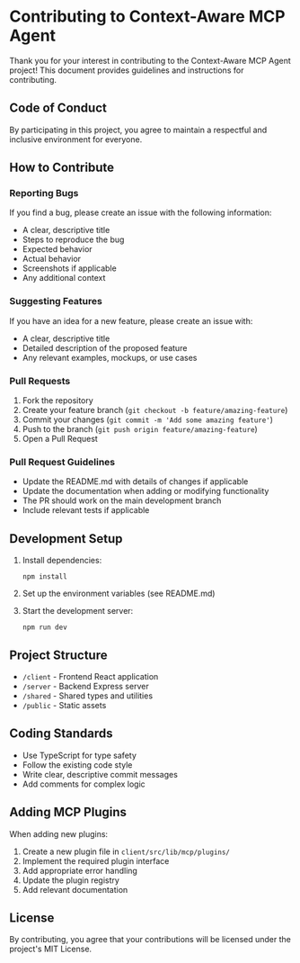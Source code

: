 # Contributing to Context-Aware MCP Agent

Thank you for your interest in contributing to the Context-Aware MCP Agent project! This document provides guidelines and instructions for contributing.

## Code of Conduct

By participating in this project, you agree to maintain a respectful and inclusive environment for everyone.

## How to Contribute

### Reporting Bugs

If you find a bug, please create an issue with the following information:
- A clear, descriptive title
- Steps to reproduce the bug
- Expected behavior
- Actual behavior
- Screenshots if applicable
- Any additional context

### Suggesting Features

If you have an idea for a new feature, please create an issue with:
- A clear, descriptive title
- Detailed description of the proposed feature
- Any relevant examples, mockups, or use cases

### Pull Requests

1. Fork the repository
2. Create your feature branch (`git checkout -b feature/amazing-feature`)
3. Commit your changes (`git commit -m 'Add some amazing feature'`)
4. Push to the branch (`git push origin feature/amazing-feature`)
5. Open a Pull Request

### Pull Request Guidelines

- Update the README.md with details of changes if applicable
- Update the documentation when adding or modifying functionality
- The PR should work on the main development branch
- Include relevant tests if applicable

## Development Setup

1. Install dependencies:
   ```
   npm install
   ```

2. Set up the environment variables (see README.md)

3. Start the development server:
   ```
   npm run dev
   ```

## Project Structure

- `/client` - Frontend React application
- `/server` - Backend Express server
- `/shared` - Shared types and utilities
- `/public` - Static assets

## Coding Standards

- Use TypeScript for type safety
- Follow the existing code style
- Write clear, descriptive commit messages
- Add comments for complex logic

## Adding MCP Plugins

When adding new plugins:

1. Create a new plugin file in `client/src/lib/mcp/plugins/`
2. Implement the required plugin interface
3. Add appropriate error handling
4. Update the plugin registry
5. Add relevant documentation

## License

By contributing, you agree that your contributions will be licensed under the project's MIT License.